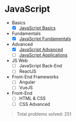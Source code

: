 # JavaScript

-   Basics
    -   [x] [JavaScript Basics](https://softuni.bg/trainings/2590/programming-basics-with-javascript-november-2019)
-   Fundamentals
    -   [x] [JavaScript Fundamentals](https://softuni.bg/trainings/2602/js-fundamentals-january-2020)
-   Advanced
    -   [x] [JavaScript Advanced](https://softuni.bg/trainings/2609/js-advanced-january-2020)
    -   [ ] [JavaScript Applications](https://softuni.bg/trainings/2610/js-applications-february-2020)
-   JS Web
    -   [ ] JavaScript Back-End
    -   [ ] ReactJS
-   Front-End Frameworks
    -   [ ] Angular
    -   [ ] VueJS
-   Front-End
    -   [ ] HTML & CSS
    -   [ ] CSS Advanced

> Total problems solved: 251
